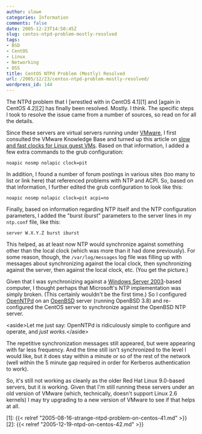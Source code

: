 ```yaml
---
author: slowe
categories: Information
comments: false
date: 2005-12-23T14:50:45Z
slug: centos-ntpd-problem-mostly-resolved
tags:
- BSD
- CentOS
- Linux
- Networking
- OSS
title: CentOS NTPd Problem (Mostly) Resolved
url: /2005/12/23/centos-ntpd-problem-mostly-resolved/
wordpress_id: 144
---
```


The NTPd problem that I [wrestled with in CentOS 4.1][1] and [again in CentOS 4.2][2] has finally been resolved. Mostly. I think. The specific steps I took to resolve the issue came from a number of sources, so read on for all the details.

Since these servers are virtual servers running under [VMware][3], I first consulted the VMware Knowledge Base and turned up this article on [slow and fast clocks for Linux guest VMs][4]. Based on that information, I added a few extra commands to the grub configuration:

    noapic nosmp nolapic clock=pit

In addition, I found a number of forum postings in various sites (too many to list or link here) that referenced problems with NTP and ACPI. So, based on that information, I further edited the grub configuration to look like this:

    noapic nosmp nolapic clock=pit acpi=no

Finally, based on information regarding NTP itself and the NTP configuration parameters, I added the "burst iburst" parameters to the server lines in my `ntp.conf` file, like this:

    server W.X.Y.Z burst iburst

This helped, as at least now NTP would synchronize against something other than the local clock (which was more than it had done previously). For some reason, though, the `/var/log/messages` log file was filling up with messages about synchronizing against the local clock, then synchronizing against the server, then against the local clock, etc. (You get the picture.)

Given that I was synchronizing against a [Windows Server 2003][5]-based computer, I thought perhaps that Microsoft's NTP implementation was simply broken. (This certainly wouldn't be the first time.) So I configured [OpenNTPd][6] on an [OpenBSD][7] server (running OpenBSD 3.8) and re-configured the CentOS server to synchronize against the OpenBSD NTP server.

&lt;aside&gt;Let me just say: OpenNTPd is ridiculously simple to configure and operate, and _just works._&lt;/aside&gt;

The repetitive synchronization messages still appeared, but were appearing with far less frequency. And the time still isn't synchronized to the level I would like, but it does stay within a minute or so of the rest of the network (well within the 5 minute gap required in order for Kerberos authentication to work).

So, it's still not working as cleanly as the older Red Hat Linux 9.0-based servers, but it _is_ working. Given that I'm still running these servers under an old version of VMware (which, technically, doesn't support Linux 2.6 kernels) I may try upgrading to a new version of VMware to see if that helps at all.

[3]: http://www.vmware.com/
[4]: http://www.vmware.com/support/kb/enduser/std_adp.php?p_sid=Nuh3rAXh&p_lva=&p_faqid=1420&p_created=1093994398&p_sp=cF9zcmNoPTEmcF9ncmlkc29ydD0mcF9yb3dfY250PTc0MyZwX3NlYXJjaF90ZXh0PUxpbnV4IGd1ZXN0IGNsb2NrJnBfc2VhcmNoX3R5cGU9NyZwX3Byb2RfbHZsMT1_YW55fiZwX3Byb2RfbHZsMj1_YW55fiZwX3NvcnRfYnk9ZGZsdCZwX3BhZ2U9MQ**&p_li=
[5]: http://www.microsoft.com/windowsserver2003/default.mspx
[6]: http://www.openntpd.org/
[7]: http://www.openbsd.org/
[1]: {{< relref "2005-08-16-strange-ntpd-problem-on-centos-41.md" >}}
[2]: {{< relref "2005-12-19-ntpd-on-centos-42.md" >}}
